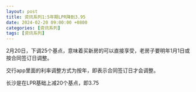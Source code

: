 ```yaml
---
layout: post
title: 资讯系列1:5年期LPR降到3.95
date: 2024-02-20 09:00:00 +0800
categories: [资讯系列]
tags: [资讯系列]
---
```


2月20日，下调25个基点，意味着买新房的可以直接享受，老房子要明年1月1日或按合同签订日调整。

交行app里面的利率调整方式为按年，即表示合同签订日才会调整。

长沙是在LPR基础上减20个基点，即3.75